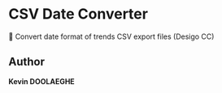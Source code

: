 # CSV Date Converter

:triangular_flag_on_post: Convert date format of trends CSV export files (Desigo CC)

## Author

**Kevin DOOLAEGHE**
